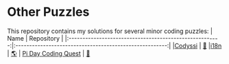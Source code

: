 # Other Puzzles

This repository contains my solutions for several minor coding puzzles:
| Name                                                    | Repository                                              |
|:-------------------------------------------------------:|:-------------------------------------------------------:|
|[Codyssi](https://www.codyssi.com)                       | [🌊](puzzles/codyssi/)
|[i18n](https://i18n-puzzles.com/about/)                  | [🌎](puzzles/i18n/)
| [Pi Day Coding Quest](https://ivanr3d.com/projects/pi/) | [🧮](puzzles/pi%20day/)